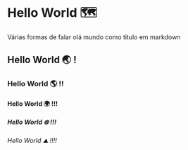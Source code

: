 # Hello World :world_map:

Várias formas de falar olá mundo como titulo em markdown

## Hello World :earth_asia: ! 

### Hello World :earth_americas: !!

#### Hello World :earth_africa: !!!

##### Hello World :globe_with_meridians: !!!

###### Hello World :mountain: !!!!







